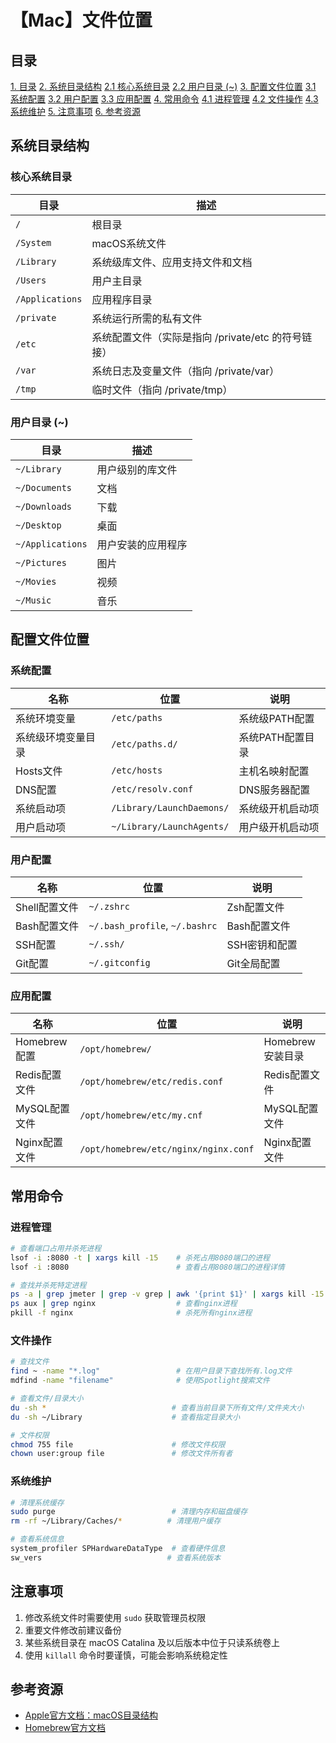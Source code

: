 # 【Mac】文件位置

## 目录
[1. 目录](#目录)
[2. 系统目录结构](#系统目录结构)
    [2.1 核心系统目录](#核心系统目录)
    [2.2 用户目录 (~)](#用户目录)
[3. 配置文件位置](#配置文件位置)
    [3.1 系统配置](#系统配置)
    [3.2 用户配置](#用户配置)
    [3.3 应用配置](#应用配置)
[4. 常用命令](#常用命令)
    [4.1 进程管理](#进程管理)
    [4.2 文件操作](#文件操作)
    [4.3 系统维护](#系统维护)
[5. 注意事项](#注意事项)
[6. 参考资源](#参考资源)



## 系统目录结构

### 核心系统目录

| 目录           | 描述                                    |
|--------------|---------------------------------------|
| `/`          | 根目录                                   |
| `/System`    | macOS系统文件                             |
| `/Library`   | 系统级库文件、应用支持文件和文档                      |
| `/Users`     | 用户主目录                                 |
| `/Applications` | 应用程序目录                               |
| `/private`   | 系统运行所需的私有文件                           |
| `/etc`       | 系统配置文件（实际是指向 /private/etc 的符号链接）      |
| `/var`       | 系统日志及变量文件（指向 /private/var）            |
| `/tmp`       | 临时文件（指向 /private/tmp）                 |

### 用户目录 (~)

| 目录               | 描述                              |
|------------------|----------------------------------|
| `~/Library`      | 用户级别的库文件                        |
| `~/Documents`    | 文档                              |
| `~/Downloads`    | 下载                              |
| `~/Desktop`      | 桌面                              |
| `~/Applications` | 用户安装的应用程序                       |
| `~/Pictures`     | 图片                              |
| `~/Movies`       | 视频                              |
| `~/Music`        | 音乐                              |

## 配置文件位置

### 系统配置

| 名称                    | 位置                                          | 说明                    |
|-----------------------|---------------------------------------------|------------------------|
| 系统环境变量              | `/etc/paths`                                | 系统级PATH配置            |
| 系统级环境变量目录          | `/etc/paths.d/`                             | 系统PATH配置目录           |
| Hosts文件              | `/etc/hosts`                                | 主机名映射配置              |
| DNS配置                | `/etc/resolv.conf`                          | DNS服务器配置             |
| 系统启动项               | `/Library/LaunchDaemons/`                   | 系统级开机启动项            |
| 用户启动项               | `~/Library/LaunchAgents/`                   | 用户级开机启动项            |

### 用户配置

| 名称                    | 位置                                          | 说明                    |
|-----------------------|---------------------------------------------|------------------------|
| Shell配置文件            | `~/.zshrc`                                  | Zsh配置文件              |
| Bash配置文件             | `~/.bash_profile`, `~/.bashrc`              | Bash配置文件             |
| SSH配置                | `~/.ssh/`                                   | SSH密钥和配置             |
| Git配置                | `~/.gitconfig`                              | Git全局配置              |

### 应用配置

| 名称                    | 位置                                          | 说明                    |
|-----------------------|---------------------------------------------|------------------------|
| Homebrew配置           | `/opt/homebrew/`                            | Homebrew安装目录         |
| Redis配置文件            | `/opt/homebrew/etc/redis.conf`              | Redis配置文件            |
| MySQL配置文件            | `/opt/homebrew/etc/my.cnf`                  | MySQL配置文件            |
| Nginx配置文件            | `/opt/homebrew/etc/nginx/nginx.conf`        | Nginx配置文件            |

## 常用命令

### 进程管理

```bash
# 查看端口占用并杀死进程
lsof -i :8080 -t | xargs kill -15    # 杀死占用8080端口的进程
lsof -i :8080                        # 查看占用8080端口的进程详情

# 查找并杀死特定进程
ps -a | grep jmeter | grep -v grep | awk '{print $1}' | xargs kill -15    # 杀死jmeter进程
ps aux | grep nginx                  # 查看nginx进程
pkill -f nginx                       # 杀死所有nginx进程
```

### 文件操作

```bash
# 查找文件
find ~ -name "*.log"                 # 在用户目录下查找所有.log文件
mdfind -name "filename"              # 使用Spotlight搜索文件

# 查看文件/目录大小
du -sh *                            # 查看当前目录下所有文件/文件夹大小
du -sh ~/Library                    # 查看指定目录大小

# 文件权限
chmod 755 file                      # 修改文件权限
chown user:group file               # 修改文件所有者
```

### 系统维护

```bash
# 清理系统缓存
sudo purge                          # 清理内存和磁盘缓存
rm -rf ~/Library/Caches/*          # 清理用户缓存

# 查看系统信息
system_profiler SPHardwareDataType  # 查看硬件信息
sw_vers                            # 查看系统版本
```

## 注意事项

1. 修改系统文件时需要使用 `sudo` 获取管理员权限
2. 重要文件修改前建议备份
3. 某些系统目录在 macOS Catalina 及以后版本中位于只读系统卷上
4. 使用 `killall` 命令时要谨慎，可能会影响系统稳定性

## 参考资源

- [Apple官方文档：macOS目录结构](https://developer.apple.com/library/archive/documentation/FileManagement/Conceptual/FileSystemProgrammingGuide/FileSystemOverview/FileSystemOverview.html)
- [Homebrew官方文档](https://docs.brew.sh/)
